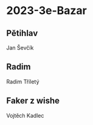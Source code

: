 # 2023-3e-Bazar

## Pětihlav

Jan Ševčík

## Radim

Radim Tříletý

## Faker z wishe

Vojtěch Kadlec
